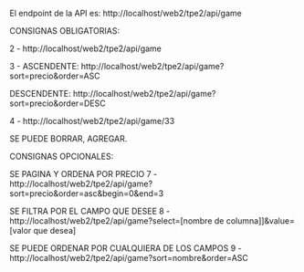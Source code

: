 El endpoint de la API es: http://localhost/web2/tpe2/api/game

CONSIGNAS OBLIGATORIAS:

2 - http://localhost/web2/tpe2/api/game

3 - 
ASCENDENTE: http://localhost/web2/tpe2/api/game?sort=precio&order=ASC

DESCENDENTE: http://localhost/web2/tpe2/api/game?sort=precio&order=DESC

4 - http://localhost/web2/tpe2/api/game/33

SE PUEDE BORRAR, AGREGAR.

CONSIGNAS OPCIONALES:

SE PAGINA Y ORDENA POR PRECIO
7 - http://localhost/web2/tpe2/api/game?sort=precio&order=asc&begin=0&end=3

SE FILTRA POR EL CAMPO QUE DESEE
8 - http://localhost/web2/tpe2/api/game?select=[nombre de columna]]&value=[valor que desea]

SE PUEDE ORDENAR POR CUALQUIERA DE LOS CAMPOS 
9 - http://localhost/web2/tpe2/api/game?sort=nombre&order=ASC

